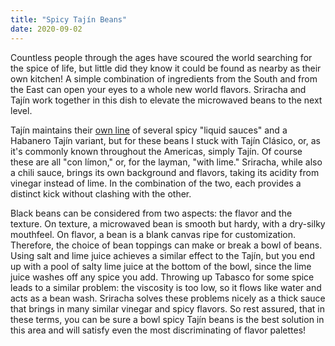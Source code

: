 ```yaml
---
title: "Spicy Tajín Beans"
date: 2020-09-02
---
```


Countless people through the ages have scoured the world searching for the spice of life, but little did they know it could be found as nearby as their own kitchen! A simple combination of ingredients from the South and from the East can open your eyes to a whole new world flavors. Sriracha and Tajín work together in this dish to elevate the microwaved beans to the next level.

Tajín maintains their [own line](https://www.tajin.com/us/products/) of several spicy "liquid sauces" and a Habanero Tajín variant, but for these beans I stuck with Tajín Clásico, or, as it's commonly known throughout the Americas, simply Tajín. Of course these are all "con límon," or, for the layman, "with lime." Sriracha, while also a chili sauce, brings its own background and flavors, taking its acidity from vinegar instead of lime. In the combination of the two, each provides a distinct kick without clashing with the other.

Black beans can be considered from two aspects: the flavor and the texture. On texture, a microwaved bean is smooth but hardy, with a dry-silky mouthfeel. On flavor, a bean is a blank canvas ripe for customization. Therefore, the choice of bean toppings can make or break a bowl of beans. Using salt and lime juice achieves a similar effect to the Tajín, but you end up with a pool of salty lime juice at the bottom of the bowl, since the lime juice washes off any spice you add. Throwing up Tabasco for some spice leads to a similar problem: the viscosity is too low, so it flows like water and acts as a bean wash. Sriracha solves these problems nicely as a thick sauce that brings in many similar vinegar and spicy flavors. So rest assured, that in these terms, you can be sure a bowl spicy Tajín beans is the best solution in this area and will satisfy even the most discriminating of flavor palettes!